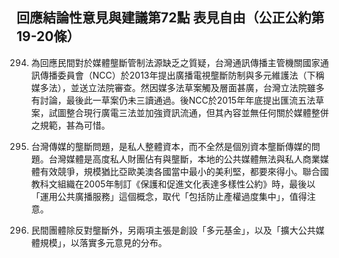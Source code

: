 ## 回應結論性意見與建議第72點 表見自由（公正公約第19-20條）

<ol start="294">
  <li><p>為回應民間對於媒體壟斷管制法源缺乏之質疑，台灣通訊傳播主管機關國家通訊傳播委員會（NCC）於2013年提出廣播電視壟斷防制與多元維護法（下稱媒多法），並送立法院審查。然因媒多法草案觸及層面甚廣，台灣立法院雖多有討論，最後此一草案仍未三讀通過。後NCC於2015年年底提出匯流五法草案，試圖整合現行廣電三法並加強資訊流通，但其內容並無任何關於媒體整併之規範，甚為可惜。</p></li>

  <li><p>台灣傳媒的壟斷問題，是私人整體資本，而不全然是個別資本壟斷傳媒的問題。台灣媒體是高度私人財團佔有與壟斷，本地的公共媒體無法與私人商業媒體有效競爭，規模猶比亞歐美澳各國當中最小的美利堅，都要來得小。聯合國教科文組織在2005年制訂《保護和促進文化表達多樣性公約》時，最後以「運用公共廣播服務」這個概念，取代「包括防止產權過度集中」，值得注意。</p></li>

  <li><p>民間團體除反對壟斷外，另兩項主張是創設「多元基金」，以及「擴大公共媒體規模」，以落實多元意見的分布。</p></li>
</ol>
